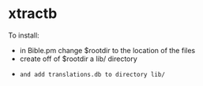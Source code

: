 # xtractb
To install:
*  in Bible.pm change $rootdir to the location of the files 
* create off of $rootdir a lib/ directory
*     and add translations.db to directory lib/
